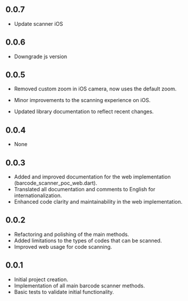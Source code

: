 ## 0.0.7

* Update scanner iOS

## 0.0.6

* Downgrade js version

## 0.0.5

* Removed custom zoom in iOS camera, now uses the default zoom.
* Minor improvements to the scanning experience on iOS.


* Updated library documentation to reflect recent changes.

## 0.0.4

* None

## 0.0.3

* Added and improved documentation for the web implementation (barcode_scanner_poc_web.dart).
* Translated all documentation and comments to English for internationalization.
* Enhanced code clarity and maintainability in the web implementation.

## 0.0.2

* Refactoring and polishing of the main methods.
* Added limitations to the types of codes that can be scanned.
* Improved web usage for code scanning.

## 0.0.1

* Initial project creation.
* Implementation of all main barcode scanner methods.
* Basic tests to validate initial functionality.

